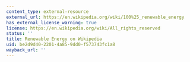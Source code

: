 ```yaml
---
content_type: external-resource
external_url: https://en.wikipedia.org/wiki/100%25_renewable_energy
has_external_license_warning: true
license: https://en.wikipedia.org/wiki/All_rights_reserved
status: ''
title: Renewable Energy on Wikipedia
uid: be2d9d40-2201-4a85-9dd0-f573743fc1a8
wayback_url: ''
---
```


